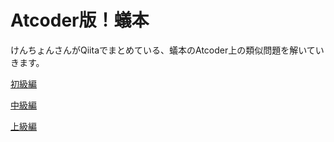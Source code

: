 # Atcoder版！蟻本
けんちょんさんがQiitaでまとめている、蟻本のAtcoder上の類似問題を解いていきます。

[初級編](https://qiita.com/drken/items/e77685614f3c6bf86f44)

[中級編](https://qiita.com/drken/items/2f56925972c1d34e05d8)

[上級編](https://qiita.com/drken/items/9b311d553aa434bb26e4)
